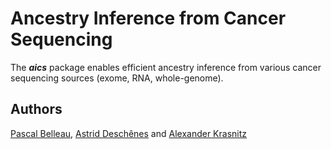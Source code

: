 # Ancestry Inference from Cancer Sequencing

The **_aics_** package enables efficient ancestry inference from various cancer sequencing sources (exome, RNA, whole-genome).

## Authors ##

[Pascal Belleau](http://ca.linkedin.com/in/pascalbelleau "Pascal Belleau"),
[Astrid Desch&ecirc;nes](http://ca.linkedin.com/in/astriddeschenes "Astrid Desch&ecirc;nes") and
[Alexander Krasnitz](https://www.cshl.edu/research/faculty-staff/alexander-krasnitz/ "Alexander Krasnitz")
